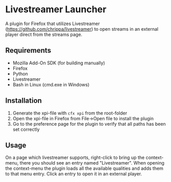 # Livestreamer Launcher #

A plugin for Firefox that utilizes Livestreamer (https://github.com/chrippa/livestreamer) to open streams in an external player direct from the streams page.

## Requirements ##
* Mozilla Add-On SDK (for building manually)
* Firefox
* Python
* Livestreamer
* Bash in Linux (cmd.exe in Windows)

## Installation ##
1. Generate the xpi-file with `cfx xpi` from the root-folder
2. Open the xpi-file in Firefox from File->Open file to install the plugin
3. Go to the preference page for the plugin to verify that all paths has been set correctly

## Usage ##
On a page which livestreamer supports, right-click to bring up the context-menu, there you should see an entry named "Livestreamer".
When opening the context-menu the plugin loads all the available qualities and adds them to that menu entry.
Click an entry to open it in an external player.
